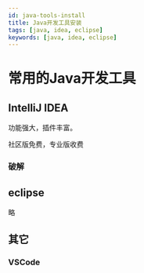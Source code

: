 ```yaml
---
id: java-tools-install
title: Java开发工具安装
tags: [java, idea, eclipse]
keywords: [java, idea, eclipse]
---
```



# 常用的Java开发工具

## IntelliJ IDEA

功能强大，插件丰富。

社区版免费，专业版收费

### 破解

## eclipse

略

## 其它
### VSCode


